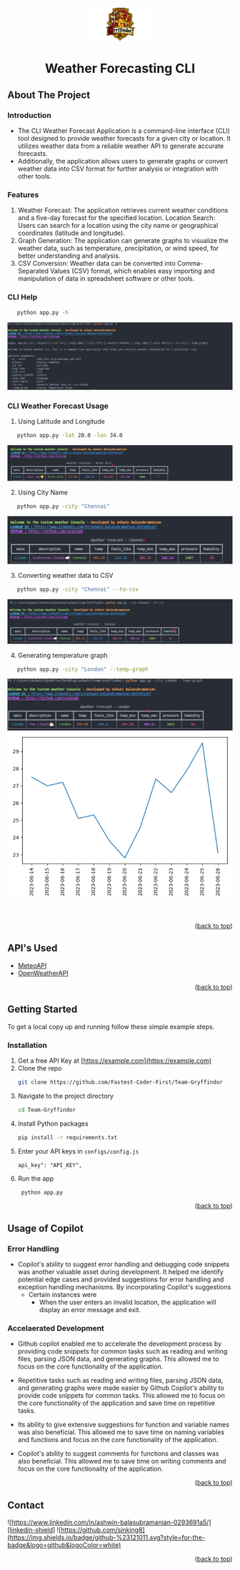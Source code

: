 <!-- PROJECT LOGO -->
<br />
<div align="center">
  <a href="#">
    <img src="https://github.com/Gryffindor-House/Innovate-with-MongoDB/blob/Innovate-Chakra/images/logo.png" alt="Logo" width="150" height="80">
  </a>
</div>

<h1 align="center">Weather Forecasting CLI</h1>
</div>

<!-- ABOUT THE PROJECT -->

## About The Project

### Introduction

- The CLI Weather Forecast Application is a command-line interface (CLI) tool designed to provide weather forecasts for a given city or location. It utilizes weather data from a reliable weather API to generate accurate forecasts.
- Additionally, the application allows users to generate graphs or convert weather data into CSV format for further analysis or integration with other tools.

### Features

1. Weather Forecast: The application retrieves current weather conditions and a five-day forecast for the specified location.
   Location Search: Users can search for a location using the city name or geographical coordinates (latitude and longitude).
2. Graph Generation: The application can generate graphs to visualize the weather data, such as temperature, precipitation, or wind speed, for better understanding and analysis.
3. CSV Conversion: Weather data can be converted into Comma-Separated Values (CSV) format, which enables easy importing and manipulation of data in spreadsheet software or other tools.

### CLI Help

```sh
   python app.py -h
```

![CLI_HELP](https://github.com/Fastest-Coder-First/Team-Gryffindor/blob/main/images/1.png)
</br>

### CLI Weather Forecast Usage

1. Using Latitude and Longitude

```sh
   python app.py -lat 20.0 -lon 34.0
```

![LAT_LAN](https://github.com/Fastest-Coder-First/Team-Gryffindor/blob/main/images/2.png)

2. Using City Name

```sh
   python app.py -city "Chennai"
```

![CITY](https://github.com/Fastest-Coder-First/Team-Gryffindor/blob/main/images/3.png)

3. Converting weather data to CSV

```sh
   python app.py -city "Chennai" --to-csv
```

![csv](https://github.com/Fastest-Coder-First/Team-Gryffindor/blob/main/images/4.png)

4. Generating temperature graph

```sh
   python app.py -city "London" --temp-graph
```

![graph](https://github.com/Fastest-Coder-First/Team-Gryffindor/blob/main/images/5.png)
![graph](https://github.com/Fastest-Coder-First/Team-Gryffindor/blob/main/images/6.png)

</br>

<p align="right">(<a href="#readme-top">back to top</a>)</p>

<!-- API's Used -->

## API's Used

- [MeteoAPI](https://open-meteo.com/en/docs)
- [OpenWeatherAPI](https://openweathermap.org/api)
<p align="right">(<a href="#readme-top">back to top</a>)</p>
<!-- GETTING STARTED -->

## Getting Started

To get a local copy up and running follow these simple example steps.

### Installation

1. Get a free API Key at [https://example.com](https://example.com)
2. Clone the repo
   ```sh
   git clone https://github.com/Fastest-Coder-First/Team-Gryffindor
   ```
3. Navigate to the project directory
   ```sh
   cd Team-Gryffindor
   ```
4. Install Python packages
   ```sh
   pip install -r requirements.txt
   ```
5. Enter your API keys in `configs/config.js`
   ```
   api_key": "API_KEY",
   ```
6. Run the app
   ```sh
    python app.py
   ```

<p align="right">(<a href="#readme-top">back to top</a>)</p>

<!-- USAGE EXAMPLES -->

## Usage of Copilot

### Error Handling

- Copilot's ability to suggest error handling and debugging code snippets was another valuable asset during development. It helped me identify potential edge cases and provided suggestions for error handling and exception handling mechanisms. By incorporating Copilot's suggestions
  - Certain instances were
    - When the user enters an invalid location, the application will display an error message and exit.

### Accelaerated Development

- Github copilot enabled me to accelerate the development process by providing code snippets for common tasks such as reading and writing files, parsing JSON data, and generating graphs. This allowed me to focus on the core functionality of the application.

- Repetitive tasks such as reading and writing files, parsing JSON data, and generating graphs were made easier by Github Copilot's ability to provide code snippets for common tasks. This allowed me to focus on the core functionality of the application and save time on repetitive tasks.

- Its ability to give extensive suggestions for function and variable names was also beneficial. This allowed me to save time on naming variables and functions and focus on the core functionality of the application.

- Copilot's ability to suggest comments for functions and classes was also beneficial. This allowed me to save time on writing comments and focus on the core functionality of the application.

<p align="right">(<a href="#readme-top">back to top</a>)</p>

<!-- CONTACT -->

## Contact

![https://www.linkedin.com/in/ashwin-balasubramanian-0293691a5/][linkedin-shield] ![https://github.com/sinking8](https://img.shields.io/badge/github-%23121011.svg?style=for-the-badge&logo=github&logoColor=white)

<p align="right">(<a href="#readme-top">back to top</a>)</p>

[linkedin-shield]: https://img.shields.io/badge/-LinkedIn-black.svg?style=for-the-badge&logo=linkedin&colorB=555
